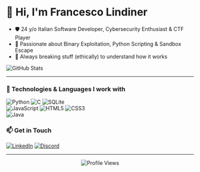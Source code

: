 # 👋 Hi, I'm Francesco Lindiner

- 🛡️ 24 y/o Italian Software Developer, Cybersecurity Enthusiast & CTF Player  
- 🐍 Passionate about Binary Exploitation, Python Scripting & Sandbox Escape  
- 🔎 Always breaking stuff (ethically) to understand how it works  

![GitHub Stats](https://github-readme-stats.vercel.app/api?username=mrparsing&theme=dark&show_icons=true&hide_title=true)

---

### 🧠 Technologies & Languages I work with

![Python](https://img.shields.io/badge/python-3670A0?style=for-the-badge&logo=python&logoColor=ffdd54)
![C](https://img.shields.io/badge/c-00599C?style=for-the-badge&logo=c&logoColor=white)
![SQLite](https://img.shields.io/badge/sqlite-07405e?style=for-the-badge&logo=sqlite&logoColor=white)  
![JavaScript](https://img.shields.io/badge/javascript-323330?style=for-the-badge&logo=javascript&logoColor=F7DF1E)
![HTML5](https://img.shields.io/badge/html5-E34F26?style=for-the-badge&logo=html5&logoColor=white)
![CSS3](https://img.shields.io/badge/css3-1572B6?style=for-the-badge&logo=css3&logoColor=white)  
![Java](https://img.shields.io/badge/java-ED8B00?style=for-the-badge&logo=openjdk&logoColor=white)



### 📫 Get in Touch

[![LinkedIn](https://img.shields.io/badge/linkedin-0A66C2?style=for-the-badge&logo=linkedin&logoColor=white)](https://www.linkedin.com/in/francescolindiner/)
[![Discord](https://img.shields.io/badge/discord-5563f0?style=for-the-badge&logo=discord&logoColor=white)](https://discordapp.com/users/972386566049763338)

---

<p align="center">
  <img src="https://komarev.com/ghpvc/?username=mrparsing&style=flat-square&color=blue" alt="Profile Views" />
</p>
